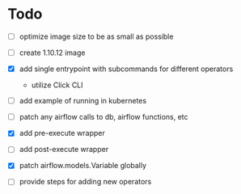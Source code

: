 # Todo

- [ ] optimize image size to be as small as possible
- [ ] create 1.10.12 image
- [X] add single entrypoint with subcommands for different operators

  - utilize Click CLI

- [ ] add example of running in kubernetes
- [ ] patch any airflow calls to db, airflow functions, etc
- [x] add pre-execute wrapper
- [ ] add post-execute wrapper
- [x] patch airflow.models.Variable globally
- [ ] provide steps for adding new operators
